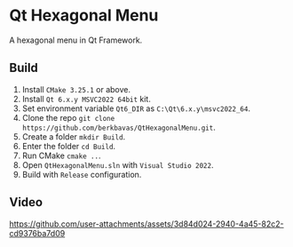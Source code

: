 # Qt Hexagonal Menu

A hexagonal menu in Qt Framework.

## Build

1) Install `CMake 3.25.1` or above.
3) Install `Qt 6.x.y MSVC2022 64bit` kit.
4) Set environment variable `Qt6_DIR` as `C:\Qt\6.x.y\msvc2022_64`.
5) Clone the repo `git clone https://github.com/berkbavas/QtHexagonalMenu.git`.
6) Create a folder `mkdir Build`.
7) Enter the folder `cd Build`.
8) Run CMake `cmake ..`.
9) Open `QtHexagonalMenu.sln` with `Visual Studio 2022`.
10) Build with `Release` configuration.

## Video

https://github.com/user-attachments/assets/3d84d024-2940-4a45-82c2-cd9376ba7d09
